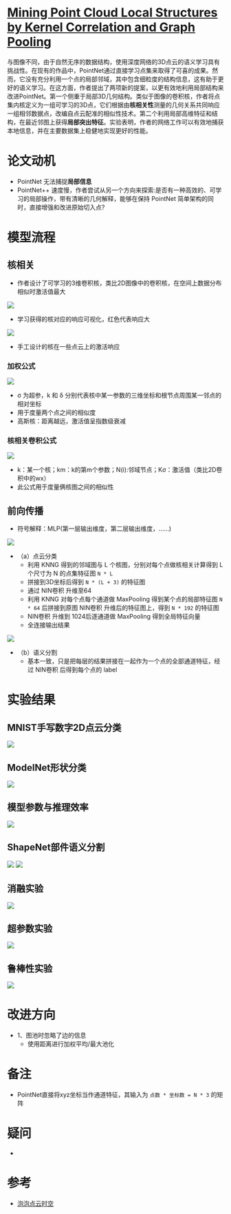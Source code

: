 # [Mining Point Cloud Local Structures by Kernel Correlation and Graph Pooling](https://arxiv.org/pdf/1712.06760)
与图像不同，由于自然无序的数据结构，使用深度网络的3D点云的语义学习具有挑战性。在现有的作品中，PointNet通过直接学习点集来取得了可喜的成果。然而，它没有充分利用一个点的局部邻域，其中包含细粒度的结构信息，这有助于更好的语义学习。在这方面，作者提出了两项新的提案，以更有效地利用局部结构来改进PointNet。第一个侧重于局部3D几何结构。类似于图像的卷积核，作者将点集内核定义为一组可学习的3D点，它们根据由**核相关性**测量的几何关系共同响应一组相邻数据点，改编自点云配准的相似性技术。第二个利用局部高维特征和结构，在最近邻图上获得**局部突出特征**。实验表明，作者的网络工作可以有效地捕获本地信息，并在主要数据集上稳健地实现更好的性能。

# 论文动机
- PointNet 无法捕捉**局部信息**
- PointNet++ 速度慢，作者尝试从另一个方向来探索:是否有一种高效的、可学习的局部操作，带有清晰的几何解释，能够在保持 PointNet 简单架构的同时，直接增强和改进原始切入点?

# 模型流程
## 核相关
- 作者设计了可学习的3维卷积核，类比2D图像中的卷积核，在空间上数据分布相似时激活值最大

![](核相关.png)
- 学习获得的核对应的响应可视化，红色代表响应大

![](手工核相关.png)
- 手工设计的核在一些点云上的激活响应
### 加权公式
![](核相关公式2.png)
- σ 为超参，k 和 δ 分别代表核中某一参数的三维坐标和根节点周围某一邻点的相对坐标
- 用于度量两个点之间的相似度
- 高斯核：距离越远，激活值呈指数级衰减
### 核相关卷积公式
![](核相关公式1.png)
- k：某一个核；km：k的第m个参数；N(i):邻域节点；Kσ：激活值（类比2D卷积中的wx）
- 此公式用于度量俩核图之间的相似性
## 前向传播
- 符号解释：MLP(第一层输出维度，第二层输出维度，……)

![](模型a.png) 
- （a）点云分类
  - 利用 KNNG 得到的邻域图与 L 个核图，分别对每个点做核相关计算得到 L 个尺寸为 N 的点集特征图 `N * L`
  - 拼接到3D坐标后得到 `N * (L + 3)` 的特征图
  - 通过 NIN卷积 升维至64
  - 利用 KNNG 对每个点每个通道做 MaxPooling 得到某个点的局部特征图 `N * 64` 后拼接到原图 NIN卷积 升维后的特征图上，得到 `N * 192` 的特征图
  - NIN卷积 升维到 1024后逐通道做 MaxPooling 得到全局特征向量
  - 全连接输出结果
  
![](模型b.png) 
- （b）语义分割
  - 基本一致，只是把每层的结果拼接在一起作为一个点的全部通道特征，经过 NIN卷积 后得到每个点的 label
# 实验结果
## MNIST手写数字2D点云分类
![](实验1.png)
## ModelNet形状分类
![](实验2.png)
## 模型参数与推理效率
![](实验3.png)
## ShapeNet部件语义分割
![](部件分割可视化.png)
![](实验4.png)
## 消融实验
![](消融实验.png)
## 超参数实验
![](超参数实验.png)
## 鲁棒性实验
![](鲁棒性实验.png)

# 改进方向
- 1、图池时忽略了边的信息
  - 使用距离进行加权平均/最大池化
# 备注
- PointNet直接将xyz坐标当作通道特征，其输入为 `点数 * 坐标数 = N * 3` 的矩阵
# 疑问
- 
# 参考
- [泡泡点云时空](https://www.sohu.com/a/251288633_715754)
